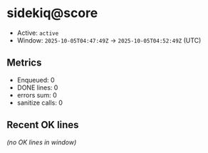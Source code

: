 # sidekiq@score

- Active: `active`
- Window: `2025-10-05T04:47:49Z` → `2025-10-05T04:52:49Z` (UTC)

## Metrics
- Enqueued: 0
- DONE lines: 0
- errors sum: 0
- sanitize calls: 0

## Recent OK lines
_(no OK lines in window)_
